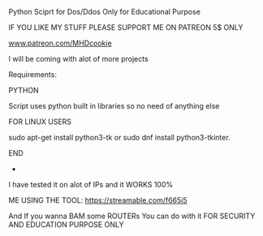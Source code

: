 Python Sciprt for Dos/Ddos 
Only for Educational Purpose 



IF YOU LIKE MY STUFF PLEASE SUPPORT ME ON PATREON 5$ ONLY

www.patreon.com/MHDcookie




I will be coming with alot of more projects


Requirements:


PYTHON



Script uses python built in libraries so no need of anything else


FOR LINUX USERS


sudo apt-get install python3-tk or sudo dnf install python3-tkinter.


END

+
I have tested it on alot of IPs and it WORKS 100%


ME USING THE TOOL:
https://streamable.com/f665i5

And If you wanna BAM some ROUTERs You can do with it FOR SECURITY AND EDUCATION PURPOSE ONLY
